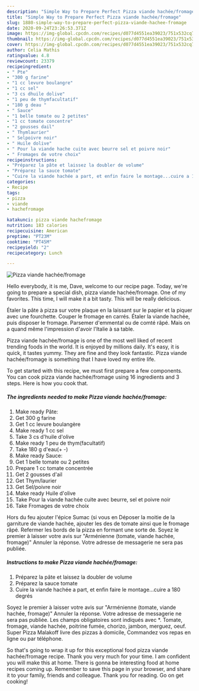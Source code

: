 ```yaml
---
description: "Simple Way to Prepare Perfect Pizza viande hachée/fromage"
title: "Simple Way to Prepare Perfect Pizza viande hachée/fromage"
slug: 1880-simple-way-to-prepare-perfect-pizza-viande-hachee-fromage
date: 2020-09-24T23:26:53.371Z
image: https://img-global.cpcdn.com/recipes/d077d4551ea39023/751x532cq70/pizza-viande-hacheefromage-photo-principale-de-la-recette.jpg
thumbnail: https://img-global.cpcdn.com/recipes/d077d4551ea39023/751x532cq70/pizza-viande-hacheefromage-photo-principale-de-la-recette.jpg
cover: https://img-global.cpcdn.com/recipes/d077d4551ea39023/751x532cq70/pizza-viande-hacheefromage-photo-principale-de-la-recette.jpg
author: Celia Mathis
ratingvalue: 4.8
reviewcount: 23379
recipeingredient:
- " Pte"
- "300 g farine"
- "1 cc levure boulangre"
- "1 cc sel"
- "3 cs dhuile dolive"
- "1 peu de thymfacultatif"
- "180 g deau "
- " Sauce"
- "1 belle tomate ou 2 petites"
- "1 cc tomate concentre"
- "2 gousses dail"
- " Thymlaurier"
- " Selpoivre noir"
- " Huile dolive"
- " Pour la viande hache cuite avec beurre sel et poivre noir"
- " Fromages de votre choix"
recipeinstructions:
- "Préparez la pâte et laissez la doubler de volume"
- "Préparez la sauce tomate"
- "Cuire la viande hachée a part, et enfin faire le montage...cuire a 180 degrés"
categories:
- Recipe
tags:
- pizza
- viande
- hachefromage

katakunci: pizza viande hachefromage 
nutrition: 183 calories
recipecuisine: American
preptime: "PT23M"
cooktime: "PT45M"
recipeyield: "2"
recipecategory: Lunch

---
```



![Pizza viande hachée/fromage](https://img-global.cpcdn.com/recipes/d077d4551ea39023/751x532cq70/pizza-viande-hacheefromage-photo-principale-de-la-recette.jpg)

Hello everybody, it is me, Dave, welcome to our recipe page. Today, we're going to prepare a special dish, pizza viande hachée/fromage. One of my favorites. This time, I will make it a bit tasty. This will be really delicious.

Étaler la pâte à pizza sur votre plaque en la laissant sur le papier et la piquer avec une fourchette. Couper le fromage en carrés. Étaler la viande hachée, puis disposer le fromage. Parsemer d&#39;emmental ou de comté râpé. Mais on a quand même l&#39;impression d&#39;avoir l&#39;Italie à sa table.

Pizza viande hachée/fromage is one of the most well liked of recent trending foods in the world. It is enjoyed by millions daily. It's easy, it is quick, it tastes yummy. They are fine and they look fantastic. Pizza viande hachée/fromage is something that I have loved my entire life.


To get started with this recipe, we must first prepare a few components. You can cook pizza viande hachée/fromage using 16 ingredients and 3 steps. Here is how you cook that.

<!--inarticleads1-->

##### The ingredients needed to make Pizza viande hachée/fromage:

1. Make ready  Pâte:
1. Get 300 g farine
1. Get 1 cc levure boulangère
1. Make ready 1 cc sel
1. Take 3 cs d&#39;huile d&#39;olive
1. Make ready 1 peu de thym(facultatif)
1. Take 180 g d&#39;eau(+ -)
1. Make ready  Sauce:
1. Get 1 belle tomate ou 2 petites
1. Prepare 1 cc tomate concentrée
1. Get 2 gousses d&#39;ail
1. Get  Thym/laurier
1. Get  Sel/poivre noir
1. Make ready  Huile d&#39;olive
1. Take  Pour la viande hachée cuite avec beurre, sel et poivre noir
1. Take  Fromages de votre choix


Hors du feu ajouter l&#39;épice Sumac (si vous en Déposer la moitie de la garniture de viande hachée, ajouter les des de tomate ainsi que le fromage râpé. Refermer les bords de la pizza en formant une sorte de. Soyez le premier à laisser votre avis sur &#34;Arménienne (tomate, viande hachée, fromage)&#34; Annuler la réponse. Votre adresse de messagerie ne sera pas publiée. 

<!--inarticleads2-->

##### Instructions to make Pizza viande hachée/fromage:

1. Préparez la pâte et laissez la doubler de volume
1. Préparez la sauce tomate
1. Cuire la viande hachée a part, et enfin faire le montage...cuire a 180 degrés


Soyez le premier à laisser votre avis sur &#34;Arménienne (tomate, viande hachée, fromage)&#34; Annuler la réponse. Votre adresse de messagerie ne sera pas publiée. Les champs obligatoires sont indiqués avec *. Tomate, fromage, viande hachée, poitrine fumée, chorizo, jambon, merguez, oeuf. Super Pizza Malakoff livre des pizzas à domicile, Commandez vos repas en ligne ou par téléphone. 

So that's going to wrap it up for this exceptional food pizza viande hachée/fromage recipe. Thank you very much for your time. I am confident you will make this at home. There is gonna be interesting food at home recipes coming up. Remember to save this page in your browser, and share it to your family, friends and colleague. Thank you for reading. Go on get cooking!
